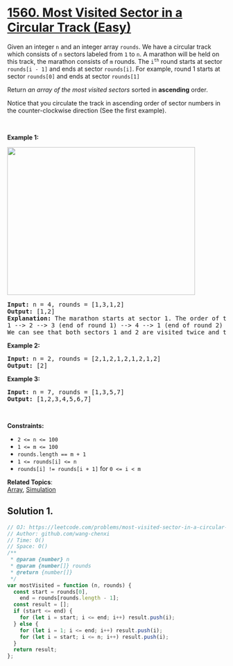 # [1560. Most Visited Sector in a Circular Track (Easy)](https://leetcode.com/problems/most-visited-sector-in-a-circular-track/)

<p>Given an integer <code>n</code> and an integer array <code>rounds</code>. We have a circular track which consists of <code>n</code> sectors labeled from <code>1</code> to <code>n</code>. A marathon will be held on this track, the marathon consists of <code>m</code> rounds. The <code>i<sup>th</sup></code> round starts at sector <code>rounds[i - 1]</code> and ends at sector <code>rounds[i]</code>. For example, round 1 starts at sector <code>rounds[0]</code> and ends at sector <code>rounds[1]</code></p>

<p>Return <em>an array of the most visited sectors</em> sorted in <strong>ascending</strong> order.</p>

<p>Notice that you circulate the track in ascending order of sector numbers in the counter-clockwise direction (See the first example).</p>

<p>&nbsp;</p>
<p><strong>Example 1:</strong></p>
<img alt="" src="https://assets.leetcode.com/uploads/2020/08/14/tmp.jpg" style="width: 433px; height: 341px;">
<pre><strong>Input:</strong> n = 4, rounds = [1,3,1,2]
<strong>Output:</strong> [1,2]
<strong>Explanation:</strong> The marathon starts at sector 1. The order of the visited sectors is as follows:
1 --&gt; 2 --&gt; 3 (end of round 1) --&gt; 4 --&gt; 1 (end of round 2) --&gt; 2 (end of round 3 and the marathon)
We can see that both sectors 1 and 2 are visited twice and they are the most visited sectors. Sectors 3 and 4 are visited only once.</pre>

<p><strong>Example 2:</strong></p>

<pre><strong>Input:</strong> n = 2, rounds = [2,1,2,1,2,1,2,1,2]
<strong>Output:</strong> [2]
</pre>

<p><strong>Example 3:</strong></p>

<pre><strong>Input:</strong> n = 7, rounds = [1,3,5,7]
<strong>Output:</strong> [1,2,3,4,5,6,7]
</pre>

<p>&nbsp;</p>
<p><strong>Constraints:</strong></p>

<ul>
	<li><code>2 &lt;= n &lt;= 100</code></li>
	<li><code>1 &lt;= m &lt;= 100</code></li>
	<li><code>rounds.length == m + 1</code></li>
	<li><code>1 &lt;= rounds[i] &lt;= n</code></li>
	<li><code>rounds[i] != rounds[i + 1]</code> for <code>0 &lt;= i &lt; m</code></li>
</ul>

**Related Topics**:  
[Array](https://leetcode.com/tag/array/), [Simulation](https://leetcode.com/tag/simulation/)

## Solution 1.

```js
// OJ: https://leetcode.com/problems/most-visited-sector-in-a-circular-track/
// Author: github.com/wang-chenxi
// Time: O()
// Space: O()
/**
 * @param {number} n
 * @param {number[]} rounds
 * @return {number[]}
 */
var mostVisited = function (n, rounds) {
  const start = rounds[0],
    end = rounds[rounds.length - 1];
  const result = [];
  if (start <= end) {
    for (let i = start; i <= end; i++) result.push(i);
  } else {
    for (let i = 1; i <= end; i++) result.push(i);
    for (let i = start; i <= n; i++) result.push(i);
  }
  return result;
};
```
